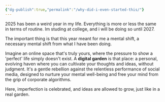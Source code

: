 ```yaml
---
{"dg-publish":true,"permalink":"/why-did-i-even-started-this/"}
---
```


2025 has been a weird year in my life. Everything is more or less the same in terms of routine. Im studing at college, and i will be doing so until 2027.

The important thing is that this year meant for me a mental shift, a necessary mental shift from what I have been doing.

Imagine an online space that's truly yours, where the pressure to show a 'perfect' life simply doesn't exist. A **digital garden** is that place: a personal, evolving haven where you can cultivate your thoughts and ideas, without judgment. It's a gentle rebellion against the relentless performance of social media, designed to nurture your mental well-being and free your mind from the grip of corporate algorithms. 

Here, imperfection is celebrated, and ideas are allowed to grow, just like in a real garden.